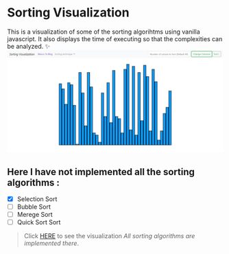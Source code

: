 # Sorting Visualization
This is a visualization of some of the sorting algorihtms using vanilla javascript. It also displays the time of executing so that the complexities can be analyzed. :sparkles: 
![Screen Shot](./img/ss.JPG)
## Here I have not implemented all the sorting algorithms :
- [x] Selection Sort
- [ ] Bubble Sort
- [ ] Merege Sort
- [ ] Quick Sort Sort

> Click [HERE](https://souptik2001.github.io/sort.html) to see the visualization *All sorting algorithms are implemented there*. 
